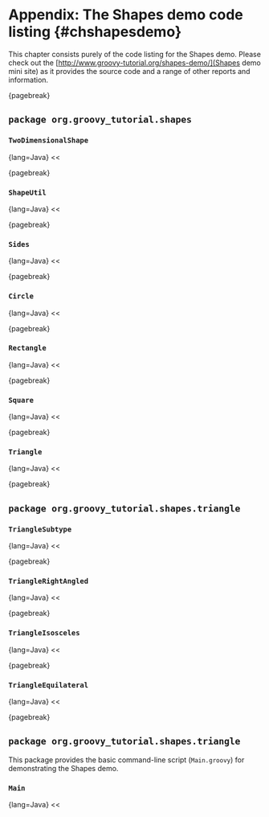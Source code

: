 # Appendix: The Shapes demo code listing {#chshapesdemo}

This chapter consists purely of the code listing for the Shapes demo.
Please check out the [http://www.groovy-tutorial.org/shapes-demo/](Shapes demo mini site) as it provides the source code and a range of other reports and information.

{pagebreak}

## `package org.groovy_tutorial.shapes`

### `TwoDimensionalShape`
{lang=Java}
<<[](code/09/shapes-demo/src/main/groovy/org/groovy_tutorial/shapes/TwoDimensionalShape.groovy)

{pagebreak}

### `ShapeUtil`

{lang=Java}
<<[](code/09/shapes-demo/src/main/groovy/org/groovy_tutorial/shapes/ShapeUtil.groovy)

{pagebreak}

### `Sides`

{lang=Java}
<<[](code/09/shapes-demo/src/main/groovy/org/groovy_tutorial/shapes/Sides.groovy)

{pagebreak}

### `Circle`

{lang=Java}
<<[](code/09/shapes-demo/src/main/groovy/org/groovy_tutorial/shapes/Circle.groovy)

{pagebreak}

### `Rectangle`

{lang=Java}
<<[](code/09/shapes-demo/src/main/groovy/org/groovy_tutorial/shapes/Rectangle.groovy)

{pagebreak}

### `Square`

{lang=Java}
<<[](code/09/shapes-demo/src/main/groovy/org/groovy_tutorial/shapes/Square.groovy)

{pagebreak}

### `Triangle`

{lang=Java}
<<[](code/09/shapes-demo/src/main/groovy/org/groovy_tutorial/shapes/Triangle.groovy)

{pagebreak}

## `package org.groovy_tutorial.shapes.triangle`

### `TriangleSubtype`

{lang=Java}
<<[](code/09/shapes-demo/src/main/groovy/org/groovy_tutorial/shapes/triangle/TriangleSubtype.groovy)

{pagebreak}

### `TriangleRightAngled`

{lang=Java}
<<[](code/09/shapes-demo/src/main/groovy/org/groovy_tutorial/shapes/triangle/TriangleRightAngled.groovy)

{pagebreak}

### `TriangleIsosceles`

{lang=Java}
<<[](code/09/shapes-demo/src/main/groovy/org/groovy_tutorial/shapes/triangle/TriangleIsosceles.groovy)

{pagebreak}

### `TriangleEquilateral`

{lang=Java}
<<[](code/09/shapes-demo/src/main/groovy/org/groovy_tutorial/shapes/triangle/TriangleEquilateral.groovy)

{pagebreak}

## `package org.groovy_tutorial.shapes.triangle`

This package provides the basic command-line script (`Main.groovy`) for demonstrating the Shapes demo.

### `Main`

{lang=Java}
<<[](code/09/shapes-demo/src/main/groovy/org/groovy_tutorial/shapes/app/Main.groovy)
